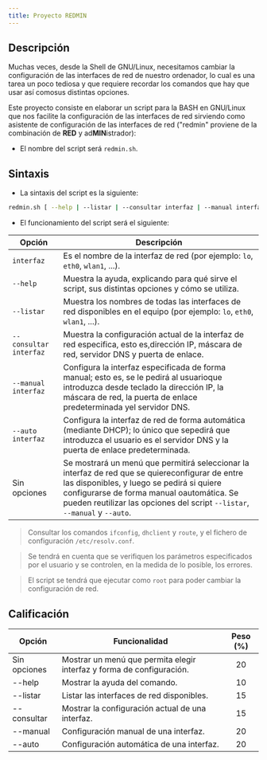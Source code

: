 ```yaml
---
title: Proyecto REDMIN
---
```


## Descripción

Muchas veces, desde la Shell de GNU/Linux, necesitamos cambiar la configuración de las interfaces de red de nuestro ordenador, lo cual es una tarea un poco tediosa y que requiere recordar los comandos que hay que usar así comosus distintas opciones.

Este proyecto consiste en elaborar un script para la BASH en GNU/Linux que nos facilite la configuración de las interfaces de red sirviendo como asistente de configuración de las interfaces de red ("redmin" proviene de la combinación de **RED** y ad**MIN**istrador):

* El nombre del script será `redmin.sh`.

## Sintaxis

* La sintaxis del script es la siguiente:

```bash
redmin.sh [ --help | --listar | --consultar interfaz | --manual interfaz | --auto interfaz ]
```

* El funcionamiento del script será el siguiente:

| Opción                 | Descripción                              |
| ---------------------- | ---------------------------------------- |
| `interfaz`             | Es el nombre de la interfaz de red (por ejemplo: `lo`, `eth0`, `wlan1`, ...). |
| `--help`               | Muestra la ayuda, explicando para qué sirve el script, sus distintas opciones y cómo se utiliza. |
| `--listar`             | Muestra los nombres de todas las interfaces de red disponibles en el equipo (por ejemplo: `lo`, `eth0`, `wlan1`, ...). |
| `--consultar interfaz` | Muestra la configuración actual de la interfaz de red especifica, esto es,dirección IP, máscara de red, servidor DNS y puerta de enlace. |
| `--manual interfaz`    | Configura la interfaz especificada de forma manual; esto es, se le pedirá al usuarioque introduzca desde teclado la dirección IP, la máscara de red, la puerta de enlace predeterminada yel servidor DNS. |
| `--auto interfaz`      | Configura la interfaz de red de forma automática (mediante DHCP); lo único que sepedirá que introduzca el usuario es el servidor DNS y la puerta de enlace predeterminada. |
| Sin opciones           | Se mostrará un menú que permitirá seleccionar la interfaz de red que se quiereconfigurar de entre las disponibles, y luego se pedirá si quiere configurarse de forma manual oautomática. Se pueden reutilizar las opciones del script `--listar`, `--manual` y `--auto`. |

> Consultar los comandos `ifconfig`, `dhclient` y `route`, y el fichero de configuración `/etc/resolv.conf`.

> Se tendrá en cuenta que se verifiquen los parámetros especificados por el usuario y se controlen, en la medida de lo posible, los errores.

>  El script se tendrá que ejecutar como `root` para poder cambiar la configuración de red.

## Calificación

| Opción       | Funcionalidad                            | Peso (%) |
| ------------ | ---------------------------------------- | :------: |
| Sin opciones | Mostrar un menú que permita elegir interfaz y forma de configuración. |    20    |
| --help       | Mostrar la ayuda del comando.            |    10    |
| --listar     | Listar las interfaces de red disponibles. |    15    |
| --consultar  | Mostrar la configuración actual de una interfaz. |    15    |
| --manual     | Configuración manual de una interfaz.    |    20    |
| --auto       | Configuración automática de una interfaz. |    20    |